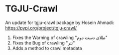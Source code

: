 # TGJU-Crawl
An update for tgju-crawl package by Hosein Ahmadi: https://pypi.org/project/tgju-crawl/

1. Fixes the Warning of crawling "طلای دست دوم"
2. Fixes the Bug of crawling "تتر"
3. Adds a method to crawl metadata
